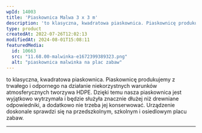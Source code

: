 ```yaml
---
wpId: 14003
title: 'Piaskownica Malwa 3 x 3 m'
description: 'to klasyczna, kwadratowa piaskownica. Piaskownicę produkujemy z trwałego i odpornego na działanie niekorzystnych warunków atmosferycznych tworzywa HDPE. Dzięki temu nasza piaskownica jest wyjątkowo wytrzymała i będzie służyła znacznie dłużej niż drewniane odpowiedniki, a dodatkowo nie trzeba jej konserwować. Urządzenie doskonale sprawdzi się na przedszkolnym, szkolnym i osiedlowym placu zabaw.'
type: product
createdAt: 2022-07-26T12:02:13
modifiedAt: 2024-08-01T15:08:11
featuredMedia:
  id: 10663
  src: "11.68.00-malwinka-e1672399389323.png"
  alt: "piaskownica malwinka na plac zabaw"
---
```



to klasyczna, kwadratowa piaskownica. Piaskownicę produkujemy z trwałego i odpornego na działanie niekorzystnych warunków atmosferycznych tworzywa HDPE. Dzięki temu nasza piaskownica jest wyjątkowo wytrzymała i będzie służyła znacznie dłużej niż drewniane odpowiedniki, a dodatkowo nie trzeba jej konserwować. Urządzenie doskonale sprawdzi się na przedszkolnym, szkolnym i osiedlowym placu zabaw.

* * *